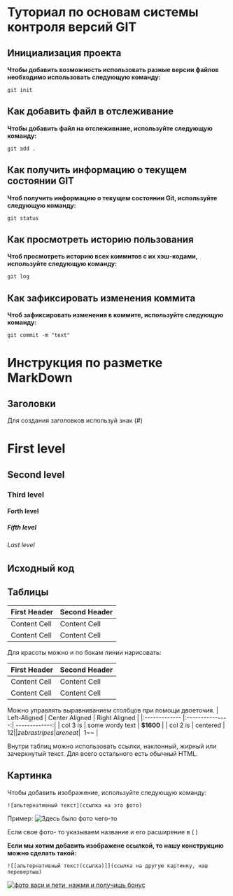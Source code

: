 # Туториал по основам системы контроля версий GIT


## Инициализация проекта
**Чтобы добавить возможность использовать разные версии файлов необходимо использовать следующую команду:**

```fix
git init
```


## Как добавить файл в отслеживание
**Чтобы добавить файл на отслеживнаие, используйте следующую команду:**
```
git add .
```


## Как получить информацию о текущем состоянии GIT
**Чтоб получить информацию о текущем состоянии Git, используйте следующую команду:**
```
git status
```


## Как просмотреть историю пользования 
**Чтоб просмотреть историю всех коммитов с их хэш-кодами, используйте следующую команду:**
```
git log
```


## Как зафиксировать изменения коммита
**Чтоб зафиксировать изменения в коммите, используйте следующую команду:**
```
git commit -m "text"
```


# Инструкция по разметке MarkDown


## Заголовки
Для создания заголовков используй знак (#)
# First level
## Second level
### Third level 
#### Forth level
##### Fifth level
###### Last level

## Исходный код




## Таблицы

First Header | Second Header
------------- | -------------
Content Cell | Content Cell
Content Cell | Content Cell
Для красоты можно и по бокам линии нарисовать:

| First Header | Second Header |
| ------------- | ------------- |
| Content Cell | Content Cell |
| Content Cell | Content Cell |

Можно управлять выравниванием столбцов при помощи двоеточия.
| Left-Aligned | Center Aligned | Right Aligned |
|:------------- |:---------------:| -------------:|
| col 3 is | some wordy text | **$1600** |
| col 2 is | centered | $12 |
| zebra stripes | are neat | ~~$1~~ |

Внутри таблиц можно использовать ссылки, наклонный, жирный или зачеркнутый текст.
Для всего остального есть обычный HTML.


## Картинка

Чтобы добавить изображение, используйте следующую команду:
```
![альтернативный текст](ссылка на это фото)
```
Пример:
![Здесь было фото чего-то](https://images.unsplash.com/photo-1685384889967-2c205a1148a5?ixlib=rb-4.0.3&ixid=M3wxMjA3fDB8MHxwaG90by1wYWdlfHx8fGVufDB8fHx8fA%3D%3D&auto=format&fit=crop&w=387&q=80)

Если свое фото- то указываем название и его расширение в ( ) 

**Если мы хотим добавить изображене ссылкой, то нашу конструкцию можно сделать такой:**

```
![[альтернативный текст(ссылка)]](ссылка на другую картинку, наш перевертыш)
```

[![фото васи и пети, нажми и получишь бонус](https://img1.akspic.ru/previews/1/4/5/2/7/172541/172541-zemlya-luna-planeta-noch-atmosfera-500x.jpg)](https://fikiwiki.com/uploads/posts/2022-02/1644984017_1-fikiwiki-com-p-kartinki-zhivotnikh-na-avu-1.jpg)